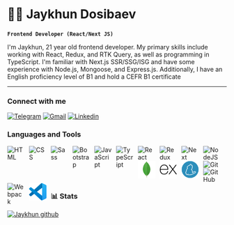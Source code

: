 # 🏄‍♂️ Jaykhun Dosibaev
**`Frontend Developer (React/Next JS)`**

I'm Jaykhun, 21 year old frontend developer. My primary skills include working with React, Redux, and RTK Query, as well as programming in TypeScript. I'm familiar with Next.js SSR/SSG/ISG and have some experience with Node.js, Mongoose, and Express.js. Additionally, I have an English proficiency level of B1 and hold a CEFR B1 certificate

---

### Connect with me
[![Telegram](https://img.shields.io/badge/-Telegram-2496D1?style=for-the-badge&logo=telegram&logoColor=fff)](https://t.me/JaykhunDev)
[![Gmail](https://img.shields.io/badge/-Gmail-D14836?style=for-the-badge&logo=gmail&logoColor=fff)](https://dosibaevjaykhun@gmail.com)
[![Linkedin](https://img.shields.io/badge/-LinkedIn-0073B1?style=for-the-badge&logo=linkedin&logoColor=fff)](https://www.linkedin.com/in/jaykhun/)


### Languages and Tools
<img align="left" alt="HTML" width="40" style="padding-right:10px;" src="https://cdn.jsdelivr.net/gh/devicons/devicon/icons/html5/html5-plain.svg" />
<img align="left" alt="CSS" width="40" style="padding-right:10px;" src="https://cdn.jsdelivr.net/gh/devicons/devicon/icons/css3/css3-plain.svg" />
<img align="left" alt="Sass" width="40" style="padding-right:10px;" src="https://cdn.jsdelivr.net/gh/devicons/devicon/icons/sass/sass-original.svg" />
<img align="left" alt="Bootstrap" width="40" style="padding-right:10px;" src="https://cdn.jsdelivr.net/gh/devicons/devicon/icons/bootstrap/bootstrap-original.svg" />
<img align="left" alt="JavaScript" width="40" style="padding-right:10px;" src="https://cdn.jsdelivr.net/gh/devicons/devicon/icons/javascript/javascript-plain.svg" />
<img align="left" alt="TypeScript" width="40" style="padding-right:10px;" src="https://cdn.jsdelivr.net/gh/devicons/devicon/icons/typescript/typescript-plain.svg" />
<img align="left" alt="React" width="40" style="padding-right:10px;" src="https://cdn.jsdelivr.net/gh/devicons/devicon/icons/react/react-original.svg" />
<img align="left" alt="Redux" width="40" style="padding-right:10px;" src="https://cdn.jsdelivr.net/gh/devicons/devicon/icons/redux/redux-original.svg" />
<!-- <img align="left" alt="MaterialUi" width="40" style="padding-right:10px;" src="https://cdn.jsdelivr.net/gh/devicons/devicon/icons/materialui/materialui-original.svg" /> -->
<img align="left" alt="Next" width="40" style="padding-right:10px;" src="https://cdn.jsdelivr.net/gh/devicons/devicon/icons/nextjs/nextjs-line.svg" />
<img align="left" alt="NodeJS" width="40" style="padding-right:10px;" src="https://cdn.jsdelivr.net/gh/devicons/devicon/icons/nodejs/nodejs-original.svg" />
<img align="left" alt="MongoDb" width="40" style="padding-right:10px;" src="https://github.com/devicons/devicon/blob/master/icons/mongodb/mongodb-original.svg" />
<img align="left" alt="Express" width="40" style="padding-right:10px;" src="https://github.com/devicons/devicon/blob/master/icons/express/express-original.svg" />
<!-- <img align="left" alt="Npm" width="40" style="padding-right:10px;" src="https://github.com/devicons/devicon/blob/v2.15.1/icons/npm/npm-original-wordmark.svg"/> -->
<img align="left" alt="Yarn" width="40" style="padding-right:10px;" src="https://github.com/devicons/devicon/blob/v2.15.1/icons/yarn/yarn-original.svg"/>
<img align="left" alt="Git" width="40" style="padding-right:10px;" src="https://cdn.jsdelivr.net/gh/devicons/devicon/icons/git/git-original.svg" />
<img align="left" alt="GitHub" width="40" style="padding-right:10px;" src="https://cdn.jsdelivr.net/gh/devicons/devicon/icons/github/github-original.svg" />

<br/><br/>

<img align="left" alt="Webpack" width="40" style="padding-right:10px;" src="https://cdn.jsdelivr.net/gh/devicons/devicon/icons/webpack/webpack-original.svg" />
<img align="left" alt="Vs code" width="40" style="padding-right:10px;" src="https://github.com/devicons/devicon/blob/v2.15.1/icons/vscode/vscode-original.svg"/>
<!-- <img align="left" alt="Webstrome" width="40" style="padding-right:10px;" src="https://cdn.jsdelivr.net/gh/devicons/devicon/icons/webstorm/webstorm-plain.svg" /> -->

<br/>
<br/>

### 📊 Stats

[![Jaykhun github](https://github-readme-stats.vercel.app/api?username=jaykhun&show_icons=true&locale=en&theme=codeSTACKr )](https://github.com/jaykhun/github-readme-stats)

